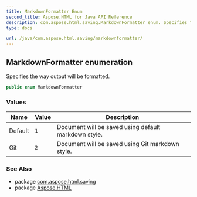 ```yaml
---
title: MarkdownFormatter Enum
second_title: Aspose.HTML for Java API Reference
description: com.aspose.html.saving.MarkdownFormatter enum. Specifies the way output will be formatted
type: docs

url: /java/com.aspose.html.saving/markdownformatter/
---
```

## MarkdownFormatter enumeration

Specifies the way output will be formatted.

```java
public enum MarkdownFormatter
```

### Values

| Name | Value | Description |
| --- | --- | --- |
| Default | `1` | Document will be saved using default markdown style. |
| Git | `2` | Document will be saved using Git markdown style. |

### See Also

* package [com.aspose.html.saving](../../com.aspose.html.saving/)
* package [Aspose.HTML](../../)
